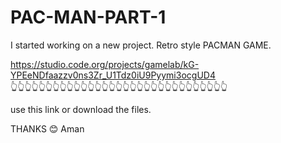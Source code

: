 # PAC-MAN-PART-1

I started working on a new project.
Retro style PACMAN GAME.


https://studio.code.org/projects/gamelab/kG-YPEeNDfaazzv0ns3Zr_U1Tdz0iU9Pyymi3ocgUD4                                                                                     
👆👆👆👆👆👆👆👆👆👆👆👆👆👆👆👆👆👆👆👆👆👆👆👆👆👆👆👆👆👆👆

use this link or download the files.

THANKS 😊
Aman
